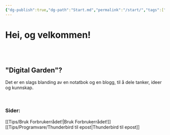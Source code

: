 ```yaml
---
{"dg-publish":true,"dg-path":"Start.md","permalink":"/start/","tags":["gardenEntry"]}
---
```


# Hei, og velkommen!
<br><br>

## "Digital Garden"?
Det er en slags blanding av en notatbok og en blogg, til å dele tanker, ideer og kunnskap.
<br>

<br>

### Sider:
[[Tips/Bruk Forbrukerrådet!\|Bruk Forbrukerrådet!]]
[[Tips/Programvare/Thunderbird til epost\|Thunderbird til epost]]
